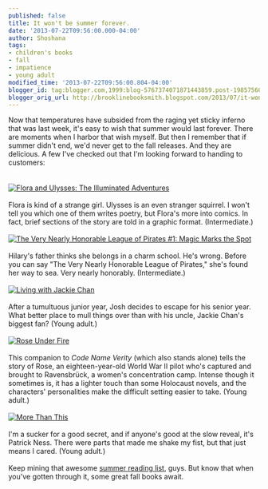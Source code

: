 ```yaml
---
published: false
title: It won't be summer forever.
date: '2013-07-22T09:56:00.000-04:00'
author: Shoshana
tags:
- children's books
- fall
- impatience
- young adult
modified_time: '2013-07-22T09:56:00.804-04:00'
blogger_id: tag:blogger.com,1999:blog-5767374071871443859.post-1985756028886815034
blogger_orig_url: http://brooklinebooksmith.blogspot.com/2013/07/it-wont-be-summer-forever.html
---
```


Now that temperatures have subsided from the raging yet sticky inferno that was last week, it's easy to wish that summer would last forever. There are moments when I harbor that wish myself. But then I remember that if summer didn't end, we'd never get to the fall releases. And they are delicious. A few I've checked out that I'm looking forward to handing to customers:<br /><br /><br /><a href="http://www.brooklinebooksmith-shop.com/book/v/9780763660406"><img src="http://images.booksense.com/images/books/406/660/FC9780763660406.JPG" title="Flora and Ulysses: The Illuminated Adventures" /></a><br /><br />Flora is kind of a strange girl. Ulysses is an even stranger squirrel. I won't tell you which one of them writes poetry, but Flora's more into comics. In fact, brief sections of the story are told in a graphic format. (Intermediate.)<br /><br /><a href="http://www.brooklinebooksmith-shop.com/book/v/9780062194343"><img src="http://images.booksense.com/images/books/343/194/FC9780062194343.JPG" title="The Very Nearly Honorable League of Pirates #1: Magic Marks the Spot" /></a><br /><br />Hilary's father thinks she belongs in a charm school. He's wrong. Before you can say "The Very Nearly Honorable League of Pirates," she's found her way to sea. Very nearly honorably. (Intermediate.)<br /><br /><a href="http://www.brooklinebooksmith-shop.com/book/v/9780763662806"><img src="http://images.booksense.com/images/books/806/662/FC9780763662806.JPG" title="Living with Jackie Chan" /></a><br /><br />After a tumultuous junior year, Josh decides to escape for his senior year. What better place to mull things over than with his uncle, Jackie Chan's biggest fan? (Young adult.)<br /><br /><a href="http://www.brooklinebooksmith-shop.com/book/v/9781423183099"><img src="http://images.booksense.com/images/books/099/183/FC9781423183099.JPG" title="Rose Under Fire" /></a><br /><br />This companion to <em>Code Name Verity</em> (which also stands alone) tells the story of Rose, an eighteen-year-old&nbsp;World War II pilot who's captured and brought to Ravensbrück, a women's concentration camp. Intense though it sometimes is, it has a lighter touch than some Holocaust novels, and the characters' personalities make the difficult setting easier to take. (Young adult.)<br /><br /><a href="http://www.brooklinebooksmith-shop.com/book/v/9780763662585"><img src="http://images.booksense.com/images/books/585/662/FC9780763662585.JPG" title="More Than This" /></a><br /><br />I'm a sucker for a good secret, and if anyone's good at the slow reveal, it's Patrick Ness. There were parts that made me shake my fist, but that just means I cared. (Young adult.)<br /><br />Keep mining that awesome <a href="http://brooklinesummerreading.weebly.com/">summer reading list</a>, guys. But know that when you've gotten through it, some great fall books await.